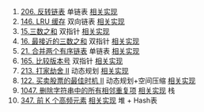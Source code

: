 1. [206. 反转链表](https://leetcode.cn/problems/reverse-linked-list/description/)               单链表      [相关实现](00_LinkedList/206_LC_E_ReverseLinkedList.cpp)
2. [146. LRU 缓存](https://leetcode.cn/problems/lru-cache/description/)                         双向链表    [相关实现](00_LinkedList/146_LC_M_LRU.cpp)
3. [15.三数之和](https://leetcode.cn/problems/3sum/description/)                                双指针      [相关实现](01_DoublePointer/15_LC_M_3Sums.cpp)
4. [16. 最接近的三数之和](https://leetcode.cn/problems/3sum-closest/description/)                双指针      [相关实现](01_DoublePointer/16_LC_M_3Sum-Closest.cpp)
5. [21. 合并两个有序链表](https://leetcode.cn/problems/merge-two-sorted-lists/description/)      单链表      [相关实现](00_LinkedList/21_LC_E_Merge-Two-Sorted-Lists.cpp)
6. [165. 比较版本号](https://leetcode.cn/problems/compare-version-numbers/description/)          双指针      [相关实现](01_DoublePointer/165_LC_M_Compare-Version-Numbers.cpp)
7. [213. 打家劫舍 II](https://leetcode-cn.com/problems/house-robber-ii/)                         动态规划   [相关实现](02_DP/213_LC_M_house-robber-ii.cpp)
8. [122. 买卖股票的最佳时机 II](https://leetcode.cn/problems/best-time-to-buy-and-sell-stock-ii/description)    动态规划+空间压缩 [相关实现](02_DP\122_LC_M_best-time-to-Buy-And-Sell-Stock-ii.cpp)
9. [1047. 删除字符串中的所有相邻重复项](https://leetcode.cn/problems/remove-all-adjacent-duplicates-in-string/description) [相关实现](03_Stack\1047_LC_E_remove-all-adjacent-duplicates-in-string.cpp)     栈
10.  [347. 前 K 个高频元素](https://leetcode.cn/problems/top-k-frequent-elements/description) [相关实现](04_Heap/347_LC_M_top-k-frequent-elements.cpp)  堆 + Hash表
